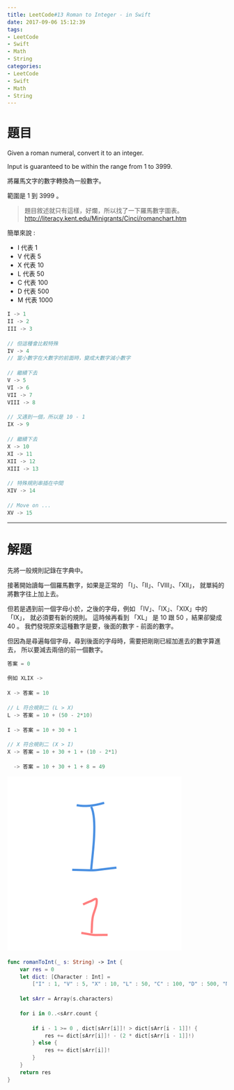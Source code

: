 ```yaml
---
title: LeetCode#13 Roman to Integer - in Swift
date: 2017-09-06 15:12:39
tags:
- LeetCode
- Swift
- Math
- String
categories:
- LeetCode
- Swift
- Math
- String
---
```


# 題目
Given a roman numeral, convert it to an integer.
 
Input is guaranteed to be within the range from 1 to 3999.

將羅馬文字的數字轉換為一般數字。

範圍是 1 到 3999 。

>  題目敘述就只有這樣，好爛，所以找了一下羅馬數字圖表。
 http://literacy.kent.edu/Minigrants/Cinci/romanchart.htm

簡單來說 : 
* I 代表 1
* V 代表 5 
* X 代表 10 
* L 代表 50 
* C 代表 100 
* D 代表 500 
* M 代表 1000


``` swift
I -> 1
II -> 2
III -> 3

// 但這種會比較特殊
IV -> 4
// 當小數字在大數字的前面時，變成大數字減小數字

// 繼續下去
V -> 5
VI -> 6
VII -> 7
VIII -> 8

// 又遇到一個，所以是 10 - 1
IX -> 9

// 繼續下去
X -> 10
XI -> 11
XII -> 12
XIII -> 13

// 特殊規則串插在中間
XIV -> 14

// Move on ...
XV -> 15
```

---

# 解題

先將一般規則記錄在字典中。

接著開始讀每一個羅馬數字，如果是正常的 「I」、「II」、「VIII」、「XII」，
就單純的將數字往上加上去。

但若是遇到前一個字母小於，之後的字母，例如 「IV」、「IX」、「XIX」中的「IX」，
就必須要有新的規則。
這時候再看到 「XL」 是 10 跟 50 ，結果卻變成 40 。
我們發現原來這種數字是要，後面的數字 - 前面的數字。

但因為是尋遍每個字母，尋到後面的字母時，需要把剛剛已經加進去的數字算進去，
所以要減去兩倍的前一個數字。

``` swift
答案 = 0

例如 XLIX ->

X -> 答案 = 10

// L 符合規則二 (L > X)
L -> 答案 = 10 + (50 - 2*10)

I -> 答案 = 10 + 30 + 1

// X 符合規則二 (X > I)
X -> 答案 = 10 + 30 + 1 + (10 - 2*1)
  
  -> 答案 = 10 + 30 + 1 + 8 = 49
```

![](../images/leetcode-13/roman.gif)



``` swift
func romanToInt(_ s: String) -> Int {
    var res = 0
    let dict: [Character : Int] =
        ["I" : 1, "V" : 5, "X" : 10, "L" : 50, "C" : 100, "D" : 500, "M" : 1000]
    
    let sArr = Array(s.characters)
    
    for i in 0..<sArr.count {
        
        if i - 1 >= 0 , dict[sArr[i]]! > dict[sArr[i - 1]]! {
            res += dict[sArr[i]]! - (2 * dict[sArr[i - 1]]!)
        } else {
            res += dict[sArr[i]]!
        }
    }
    return res
}
```





